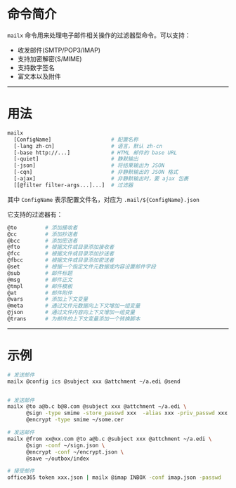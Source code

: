 # 命令简介 

`mailx` 命令用来处理电子邮件相关操作的过滤器型命令。可以支持：

- 收发邮件(SMTP/POP3/IMAP)
- 支持加密解密(S/MIME)
- 支持数字签名
- 富文本以及附件

-------------------------------------------------------------
# 用法


```bash
mailx 
  [ConfigName]                   # 配置名称
  [-lang zh-cn]                  # 语言，默认 zh-cn
  [-base http://...]             # HTML 邮件的 base URL
  [-quiet]                       # 静默输出
  [-json]                        # 将结果输出为 JSON
  [-cqn]                         # 非静默输出的 JSON 格式
  [-ajax]                        # 非静默输出时，要 ajax 包裹
  [[@filter filter-args...]...]  # 过滤器
```

其中 `ConfigName` 表示配置文件名，对应为 `.mail/${ConfigName}.json`


它支持的过滤器有：

```bash
@to         # 添加接收者
@cc         # 添加抄送者
@bcc        # 添加密送者
@fto        # 根据文件或目录添加接收者
@fcc        # 根据文件或目录添加抄送者
@fbcc       # 根据文件或目录添加密送者
@set        # 根据一个指定文件元数据或内容设置邮件字段
@sub        # 邮件标题
@msg        # 邮件正文
@tmpl       # 邮件模板
@at         # 邮件附件
@vars       # 添加上下文变量
@meta       # 通过文件元数据向上下文增加一组变量
@json       # 通过文件内容向上下文增加一组变量
@trans      # 为邮件的上下文变量添加一个转换脚本
```

-------------------------------------------------------------
# 示例

```bash 
# 发送邮件
mailx @config ics @subject xxx @attchment ~/a.edi @send


# 发送邮件
mailx @to a@b.c b@8.com @subject xxx @attchment ~/a.edi \
      @sign -type smime -store_passwd xxx  -alias xxx -priv_passwd xxx ~/path.store.pfx \
      @encrypt -type smime ~/some.cer

# 发送邮件
mailx @from xx@xx.com @to a@b.c @subject xxx @attchment ~/a.edi \
      @sign -conf ~/sign.json \
      @encrypt -conf ~/encrypt.json \
      @save ~/outbox/index

# 接受邮件
office365 token xxx.json | mailx @imap INBOX -conf imap.json -passwd 
```
